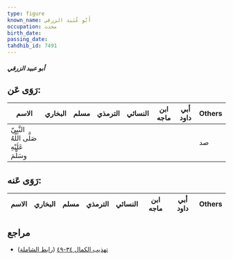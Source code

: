```yaml
---
type: figure
known_name: أَبُو عُبَيد الزرقي
occupation: محدث
birth_date:
passing_date:
tahdhib_id: 7491
---
```

##### أبو عبيد الزرقي

## رَوَى عَن:
| الاسم                                      | البخاري | مسلم | الترمذي | النسائي | ابن ماجه | أبي داود | Others |
| ------------------------------------------ | ------- | ---- | ------- | ------- | -------- | -------- | ------ |
| النَّبِيّ صَلَّى اللَّهُ عَلَيْهِ وسَلَّمَ |         |      |         |         |          |          | صد     |
## رَوَى عَنه:
| الاسم | البخاري | مسلم | الترمذي | النسائي | ابن ماجه | أبي داود | Others |
| ----- | ------- | ---- | ------- | ------- | -------- | -------- | ------ |
## مراجع
- [تهذيب الكمال ٣٤-٤٩](obsidian://open?vault=Tahdhib-al-Kamal&file=Figures/٧٤٩١-أبو%20عبيد%20الزرقي) ([رابط الشاملة](https://shamela.ws/book/3722/18166))